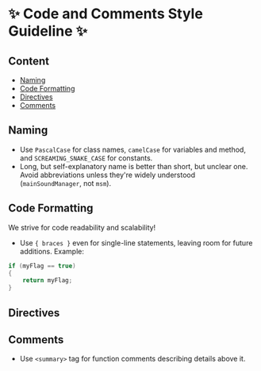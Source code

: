 # :sparkles: Code and Comments Style Guideline :sparkles:

## Content
- [Naming](#naming)
- [Code Formatting](#code-formatting)
- [Directives](#directives)
- [Comments](#comments)

## Naming
- Use `PascalCase` for class names, `camelCase` for variables and method, and `SCREAMING_SNAKE_CASE` for constants.
- Long, but self-explanatory name is better than short, but unclear one. Avoid abbreviations unless they're widely understood (`mainSoundManager`, not `msm`).

## Code Formatting
We strive for code readability and scalability!  

- Use `{ braces }` even for single-line statements, leaving room for future additions. Example:
```csharp
if (myFlag == true)
{
    return myFlag;
}
```

## Directives
<!-- TODO: Add #region and #if directives -->

## Comments
- Use `<summary>` tag for function comments describing details above it.